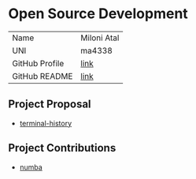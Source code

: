 # Open Source Development


|  |  | 
|:--|:--|
|Name|Miloni Atal|
|UNI| ma4338|
| GitHub Profile | [link](https://github.com/MiloniAtal) |
| GitHub README | [link](https://github.com/MiloniAtal/MiloniAtal/blob/main/README.md) |

## Project Proposal
- [terminal-history](./projects/python/terminal-history.md)

## Project Contributions
- [numba](./projects/python/numba.md)
